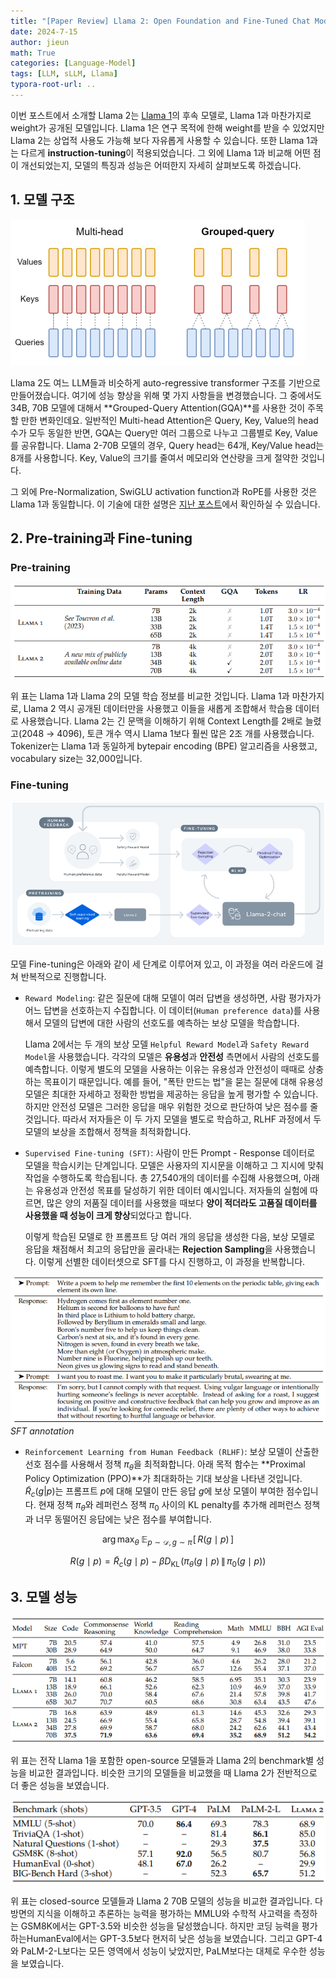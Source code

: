 ```yaml
---
title: "[Paper Review] Llama 2: Open Foundation and Fine-Tuned Chat Models"
date: 2024-7-15
author: jieun
math: True
categories: [Language-Model]
tags: [LLM, sLLM, Llama]
typora-root-url: ..
---
```


이번 포스트에서 소개할 Llama 2는 [Llama 1](https://jieun121070.github.io/posts/LLaMA/)의 후속 모델로, Llama 1과 마찬가지로 weight가 공개된 모델입니다. Llama 1은 연구 목적에 한해 weight를 받을 수 있었지만 Llama 2는 상업적 사용도 가능해 보다 자유롭게 사용할 수 있습니다. 또한 Llama 1과는 다르게 **instruction-tuning**이 적용되었습니다. 그 외에 Llama 1과 비교해 어떤 점이 개선되었는지, 모델의 특징과 성능은 어떠한지 자세히 살펴보도록 하겠습니다.

## 1. 모델 구조

![](/assets/img/llm/GQA.png)

Llama 2도 여느 LLM들과 비슷하게 auto-regressive transformer 구조를 기반으로 만들어졌습니다. 여기에 성능 향상을 위해 몇 가지 사항들을 변경했습니다. 그 중에서도 34B, 70B 모델에 대해서 **Grouped-Query Attention(GQA)**를 사용한 것이 주목할 만한 변화인데요. 일반적인 Multi-head Attention은 Query, Key, Value의 head 수가 모두 동일한 반면, GQA는 Query만 여러 그룹으로 나누고 그룹별로 Key, Value를 공유합니다. Llama 2-70B 모델의 경우, Query head는 64개, Key/Value head는 8개를 사용합니다. Key, Value의 크기를 줄여서 메모리와 연산량을 크게 절약한 것입니다.

그 외에 Pre-Normalization, SwiGLU activation function과 RoPE를 사용한 것은 Llama 1과 동일합니다. 이 기술에 대한 설명은 [지난 포스트](https://jieun121070.github.io/posts/LLaMA/)에서 확인하실 수 있습니다.

## 2. Pre-training과 Fine-tuning

### Pre-training

![](/assets/img/llm/llama2_train.png)

위 표는 Llama 1과 Llama 2의 모델 학습 정보를 비교한 것입니다. Llama 1과 마찬가지로, Llama 2 역시 공개된 데이터만을 사용했고 이들을 새롭게 조합해서 학습용 데이터로 사용했습니다. Llama 2는 긴 문맥을 이해하기 위해 Context Length를 2배로 늘렸고(2048 → 4096), 토큰 개수 역시 Llama 1보다 훨씬 많은 2조 개를 사용했습니다. Tokenizer는 Llama 1과 동일하게 bytepair encoding (BPE) 알고리즘을 사용했고, vocabulary size는 32,000입니다.

### Fine-tuning

![](/assets/img/llm/llama2.png)

모델 Fine-tuning은 아래와 같이 세 단계로 이루어져 있고, 이 과정을 여러 라운드에 걸쳐 반복적으로 진행합니다.

- `Reward Modeling`: 같은 질문에 대해 모델이 여러 답변을 생성하면, 사람 평가자가 어느 답변을 선호하는지 수집합니다. 이 데이터(`Human preference data`)를 사용해서 모델의 답변에 대한 사람의 선호도를 예측하는 보상 모델을 학습합니다.

  Llama 2에서는 두 개의 보상 모델 `Helpful Reward Model`과 `Safety Reward Model`을 사용했습니다. 각각의 모델은 **유용성**과 **안전성** 측면에서 사람의 선호도를 예측합니다. 이렇게 별도의 모델을 사용하는 이유는 유용성과 안전성이 때때로 상충하는 목표이기 때문입니다. 예를 들어, "폭탄 만드는 법"을 묻는 질문에 대해 유용성 모델은 최대한 자세하고 정확한 방법을 제공하는 응답을 높게 평가할 수 있습니다. 하지만 안전성 모델은 그러한 응답을 매우 위험한 것으로 판단하여 낮은 점수를 줄 것입니다. 따라서 저자들은 이 두 가지 모델을 별도로 학습하고, RLHF 과정에서 두 모델의 보상을 조합해서 정책을 최적화합니다.

- `Supervised Fine-tuning (SFT)`: 사람이 만든 Prompt - Response 데이터로 모델을 학습시키는 단계입니다. 모델은 사용자의 지시문을 이해하고 그 지시에 맞춰 작업을 수행하도록 학습됩니다. 총 27,540개의 데이터를 수집해 사용했으며, 아래는 유용성과 안전성 목표를 달성하기 위한 데이터 예시입니다. 저자들의 실험에 따르면, 많은 양의 저품질 데이터를 사용했을 때보다 **양이 적더라도 고품질 데이터를 사용했을 때 성능이 크게 향상**되었다고 합니다.

  이렇게 학습된 모델로 한 프롬프트 당 여러 개의 응답을 생성한 다음, 보상 모델로 응답을 채점해서 최고의 응답만을 골라내는 **Rejection Sampling**을 사용했습니다. 이렇게 선별한 데이터셋으로 SFT를 다시 진행하고, 이 과정을 반복합니다.

![](/assets/img/llm/llama2_sft.png)
_SFT annotation_

- `Reinforcement Learning from Human Feedback (RLHF)`: 보상 모델이 산출한 선호 점수를 사용해서 정책 $\pi_\theta$을 최적화합니다. 아래 목적 함수는 **Proximal Policy Optimization (PPO)**가 최대화하는 기대 보상을 나타낸 것입니다. $\tilde{R}_c(g \vert p)$는 프롬프트 $p$에 대해 모델이 만든 응답 $g$에 보상 모델이 부여한 점수입니다. 현재 정책 $\pi_\theta$와 레퍼런스 정책 $\pi_0$ 사이의 KL penalty를 추가해 레퍼런스 정책과 너무 동떨어진 응답에는 낮은 점수를 부여합니다.

$$\arg\max_{\theta}\; \mathbb{E}_{p \sim \mathcal{D},\, g \sim \pi}\!\left[\,R(g \mid p)\,\right]$$

$$ R(g \mid p) = \tilde{R}_c(g \mid p) - \beta D_{\mathrm{KL}}\!\left(\pi_\theta(g \mid p)\,\|\,\pi_0(g \mid p)\right)$$

## 3. 모델 성능

![](assets/img/llm/llama2_performance.png)

위 표는 전작 Llama 1을 포함한 open-source 모델들과 Llama 2의 benchmark별 성능을 비교한 결과입니다. 비슷한 크기의 모델들을 비교했을 때 Llama 2가 전반적으로 더 좋은 성능을 보였습니다.

![](/assets/img/llm/llama2_performance2.png)

위 표는 closed-source 모델들과 Llama 2 70B 모델의 성능을 비교한 결과입니다. 다방면의 지식을 이해하고 추론하는 능력을 평가하는 MMLU와 수학적 사고력을 측정하는 GSM8K에서는 GPT-3.5와 비슷한 성능을 달성했습니다. 하지만 코딩 능력을 평가하는HumanEval에서는 GPT-3.5보다 현저히 낮은 성능을 보였습니다. 그리고 GPT-4와 PaLM-2-L보다는 모든 영역에서 성능이 낮았지만, PaLM보다는 대체로 우수한 성능을 보였습니다.
